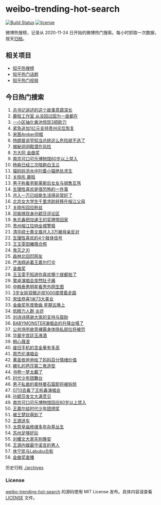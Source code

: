 # weibo-trending-hot-search

[![Build Status](https://github.com/justjavac/weibo-trending-hot-search/workflows/ci/badge.svg?branch=master)](https://github.com/justjavac/weibo-trending-hot-search/actions)
[![license](https://img.shields.io/github/license/justjavac/weibo-trending-hot-search)](https://github.com/justjavac/weibo-trending-hot-search/blob/master/LICENSE)

微博热搜榜，记录从 2020-11-24 日开始的微博热门搜索。每小时抓取一次数据，按天[归档](./archives)。

## 相关项目

- [知乎热搜榜](https://github.com/justjavac/zhihu-trending-top-search)
- [知乎热门话题](https://github.com/justjavac/zhihu-trending-hot-questions)
- [知乎热门视频](https://github.com/justjavac/zhihu-trending-hot-video)

## 今日热门搜索

<!-- BEGIN -->
<!-- 最后更新时间 Sun Jun 29 2025 00:34:48 GMT+0800 (China Standard Time) -->

1. [总书记讲述的这个故事意蕴深长](https://s.weibo.com//weibo?q=%23%E6%80%BB%E4%B9%A6%E8%AE%B0%E8%AE%B2%E8%BF%B0%E7%9A%84%E8%BF%99%E4%B8%AA%E6%95%85%E4%BA%8B%E6%84%8F%E8%95%B4%E6%B7%B1%E9%95%BF%23&Refer=new_time)
1. [鹿晗工作室 从没回过因为一直都在](https://s.weibo.com//weibo?q=%E9%B9%BF%E6%99%97%E5%B7%A5%E4%BD%9C%E5%AE%A4%20%E4%BB%8E%E6%B2%A1%E5%9B%9E%E8%BF%87%E5%9B%A0%E4%B8%BA%E4%B8%80%E7%9B%B4%E9%83%BD%E5%9C%A8&t=31&band_rank=1&Refer=top)
1. [一小区抽化粪池惊现3把砍刀](https://s.weibo.com//weibo?q=%23%E4%B8%80%E5%B0%8F%E5%8C%BA%E6%8A%BD%E5%8C%96%E7%B2%AA%E6%B1%A0%E6%83%8A%E7%8E%B03%E6%8A%8A%E7%A0%8D%E5%88%80%23&t=31&band_rank=2&Refer=top)
1. [紧急追加1亿元支持贵州灾后恢复](https://s.weibo.com//weibo?q=%23%E7%B4%A7%E6%80%A5%E8%BF%BD%E5%8A%A01%E4%BA%BF%E5%85%83%E6%94%AF%E6%8C%81%E8%B4%B5%E5%B7%9E%E7%81%BE%E5%90%8E%E6%81%A2%E5%A4%8D%23&t=31&band_rank=3&Refer=top)
1. [宋茜Amber同框](https://s.weibo.com//weibo?q=%E5%AE%8B%E8%8C%9CAmber%E5%90%8C%E6%A1%86&t=31&band_rank=4&Refer=top)
1. [特朗普说早知当总统这么危险就不选了](https://s.weibo.com//weibo?q=%23%E7%89%B9%E6%9C%97%E6%99%AE%E8%AF%B4%E6%97%A9%E7%9F%A5%E5%BD%93%E6%80%BB%E7%BB%9F%E8%BF%99%E4%B9%88%E5%8D%B1%E9%99%A9%E5%B0%B1%E4%B8%8D%E9%80%89%E4%BA%86%23&t=31&band_rank=5&Refer=top)
1. [揭秘洞洞鞋潜在风险](https://s.weibo.com//weibo?q=%23%E6%8F%AD%E7%A7%98%E6%B4%9E%E6%B4%9E%E9%9E%8B%E6%BD%9C%E5%9C%A8%E9%A3%8E%E9%99%A9%23&t=31&band_rank=15&Refer=top)
1. [方大同 金曲奖](https://s.weibo.com//weibo?q=%E6%96%B9%E5%A4%A7%E5%90%8C%20%E9%87%91%E6%9B%B2%E5%A5%96&t=31&band_rank=7&Refer=top)
1. [南京可口可乐博物馆60岁以上禁入](https://s.weibo.com//weibo?q=%23%E5%8D%97%E4%BA%AC%E5%8F%AF%E5%8F%A3%E5%8F%AF%E4%B9%90%E5%8D%9A%E7%89%A9%E9%A6%8660%E5%B2%81%E4%BB%A5%E4%B8%8A%E7%A6%81%E5%85%A5%23&t=31&band_rank=6&Refer=top)
1. [杨紫已经三次陪跑白玉兰](https://s.weibo.com//weibo?q=%23%E6%9D%A8%E7%B4%AB%E5%B7%B2%E7%BB%8F%E4%B8%89%E6%AC%A1%E9%99%AA%E8%B7%91%E7%99%BD%E7%8E%89%E5%85%B0%23&t=31&band_rank=8&Refer=top)
1. [猫妈妈洪水中叼着小猫绝处求生](https://s.weibo.com//weibo?q=%23%E7%8C%AB%E5%A6%88%E5%A6%88%E6%B4%AA%E6%B0%B4%E4%B8%AD%E5%8F%BC%E7%9D%80%E5%B0%8F%E7%8C%AB%E7%BB%9D%E5%A4%84%E6%B1%82%E7%94%9F%23&t=31&band_rank=10&Refer=top)
1. [关晓彤 鹿晗](https://s.weibo.com//weibo?q=%E5%85%B3%E6%99%93%E5%BD%A4%20%E9%B9%BF%E6%99%97&t=31&band_rank=11&Refer=top)
1. [男子称看劳斯莱斯后女友与销售互骂](https://s.weibo.com//weibo?q=%23%E7%94%B7%E5%AD%90%E7%A7%B0%E7%9C%8B%E5%8A%B3%E6%96%AF%E8%8E%B1%E6%96%AF%E5%90%8E%E5%A5%B3%E5%8F%8B%E4%B8%8E%E9%94%80%E5%94%AE%E4%BA%92%E9%AA%82%23&t=31&band_rank=12&Refer=top)
1. [生理性喜欢是很恐怖的一件事](https://s.weibo.com//weibo?q=%E7%94%9F%E7%90%86%E6%80%A7%E5%96%9C%E6%AC%A2%E6%98%AF%E5%BE%88%E6%81%90%E6%80%96%E7%9A%84%E4%B8%80%E4%BB%B6%E4%BA%8B&t=31&band_rank=14&Refer=top)
1. [月入一万已经能生活得非常好了](https://s.weibo.com//weibo?q=%E6%9C%88%E5%85%A5%E4%B8%80%E4%B8%87%E5%B7%B2%E7%BB%8F%E8%83%BD%E7%94%9F%E6%B4%BB%E5%BE%97%E9%9D%9E%E5%B8%B8%E5%A5%BD%E4%BA%86&t=31&band_rank=13&Refer=top)
1. [北京女大学生千里求助转移在榕江父母](https://s.weibo.com//weibo?q=%23%E5%8C%97%E4%BA%AC%E5%A5%B3%E5%A4%A7%E5%AD%A6%E7%94%9F%E5%8D%83%E9%87%8C%E6%B1%82%E5%8A%A9%E8%BD%AC%E7%A7%BB%E5%9C%A8%E6%A6%95%E6%B1%9F%E7%88%B6%E6%AF%8D%23&t=31&band_rank=10&Refer=top)
1. [关晓彤回应粉丝](https://s.weibo.com//weibo?q=%23%E5%85%B3%E6%99%93%E5%BD%A4%E5%9B%9E%E5%BA%94%E7%B2%89%E4%B8%9D%23&t=31&band_rank=16&Refer=top)
1. [邓紫棋现身孙颖莎评论区](https://s.weibo.com//weibo?q=%E9%82%93%E7%B4%AB%E6%A3%8B%E7%8E%B0%E8%BA%AB%E5%AD%99%E9%A2%96%E8%8E%8E%E8%AF%84%E8%AE%BA%E5%8C%BA&t=31&band_rank=18&Refer=top)
1. [朱志鑫把加速王的奖牌带回家](https://s.weibo.com//weibo?q=%23%E6%9C%B1%E5%BF%97%E9%91%AB%E6%8A%8A%E5%8A%A0%E9%80%9F%E7%8E%8B%E7%9A%84%E5%A5%96%E7%89%8C%E5%B8%A6%E5%9B%9E%E5%AE%B6%23&t=31&band_rank=23&Refer=top)
1. [贵州榕江拉响全城警报](https://s.weibo.com//weibo?q=%23%E8%B4%B5%E5%B7%9E%E6%A6%95%E6%B1%9F%E6%8B%89%E5%93%8D%E5%85%A8%E5%9F%8E%E8%AD%A6%E6%8A%A5%23&t=31&band_rank=25&Refer=top)
1. [清华硕士靠文眉月入3万被母亲反对](https://s.weibo.com//weibo?q=%23%E6%B8%85%E5%8D%8E%E7%A1%95%E5%A3%AB%E9%9D%A0%E6%96%87%E7%9C%89%E6%9C%88%E5%85%A53%E4%B8%87%E8%A2%AB%E6%AF%8D%E4%BA%B2%E5%8F%8D%E5%AF%B9%23&t=31&band_rank=17&Refer=top)
1. [生理性喜欢的4个肢体信号](https://s.weibo.com//weibo?q=%23%E7%94%9F%E7%90%86%E6%80%A7%E5%96%9C%E6%AC%A2%E7%9A%844%E4%B8%AA%E8%82%A2%E4%BD%93%E4%BF%A1%E5%8F%B7%23&t=31&band_rank=22&Refer=top)
1. [王玉雯田曦薇合照](https://s.weibo.com//weibo?q=%23%E7%8E%8B%E7%8E%89%E9%9B%AF%E7%94%B0%E6%9B%A6%E8%96%87%E5%90%88%E7%85%A7%23&t=31&band_rank=20&Refer=top)
1. [鬼灭之刃](https://s.weibo.com//weibo?q=%E9%AC%BC%E7%81%AD%E4%B9%8B%E5%88%83&t=31&band_rank=24&Refer=top)
1. [森林北回怼网友](https://s.weibo.com//weibo?q=%23%E6%A3%AE%E6%9E%97%E5%8C%97%E5%9B%9E%E6%80%BC%E7%BD%91%E5%8F%8B%23&t=31&band_rank=21&Refer=top)
1. [严浩翔追着王嘉尔打伞](https://s.weibo.com//weibo?q=%23%E4%B8%A5%E6%B5%A9%E7%BF%94%E8%BF%BD%E7%9D%80%E7%8E%8B%E5%98%89%E5%B0%94%E6%89%93%E4%BC%9E%23&t=31&band_rank=25&Refer=top)
1. [金曲奖](https://s.weibo.com//weibo?q=%E9%87%91%E6%9B%B2%E5%A5%96&t=31&band_rank=19&Refer=top)
1. [王玉雯不知道你喜欢哪个就都拍了](https://s.weibo.com//weibo?q=%E7%8E%8B%E7%8E%89%E9%9B%AF%E4%B8%8D%E7%9F%A5%E9%81%93%E4%BD%A0%E5%96%9C%E6%AC%A2%E5%93%AA%E4%B8%AA%E5%B0%B1%E9%83%BD%E6%8B%8D%E4%BA%86&t=31&band_rank=47&Refer=top)
1. [鹭卓演唱会突然肚子痛](https://s.weibo.com//weibo?q=%23%E9%B9%AD%E5%8D%93%E6%BC%94%E5%94%B1%E4%BC%9A%E7%AA%81%E7%84%B6%E8%82%9A%E5%AD%90%E7%97%9B%23&t=31&band_rank=34&Refer=top)
1. [中韩泰男明星看秀外网生图](https://s.weibo.com//weibo?q=%23%E4%B8%AD%E9%9F%A9%E6%B3%B0%E7%94%B7%E6%98%8E%E6%98%9F%E7%9C%8B%E7%A7%80%E5%A4%96%E7%BD%91%E7%94%9F%E5%9B%BE%23&t=31&band_rank=36&Refer=top)
1. [3岁女娃双眼近视1000度摸着走路](https://s.weibo.com//weibo?q=%233%E5%B2%81%E5%A5%B3%E5%A8%83%E5%8F%8C%E7%9C%BC%E8%BF%91%E8%A7%861000%E5%BA%A6%E6%91%B8%E7%9D%80%E8%B5%B0%E8%B7%AF%23&t=31&band_rank=28&Refer=top)
1. [宋佳恭喜1米73大美女](https://s.weibo.com//weibo?q=%23%E5%AE%8B%E4%BD%B3%E6%81%AD%E5%96%9C1%E7%B1%B373%E5%A4%A7%E7%BE%8E%E5%A5%B3%23&t=31&band_rank=29&Refer=top)
1. [金曲奖年度歌曲 星期五晚上](https://s.weibo.com//weibo?q=%E9%87%91%E6%9B%B2%E5%A5%96%E5%B9%B4%E5%BA%A6%E6%AD%8C%E6%9B%B2%20%E6%98%9F%E6%9C%9F%E4%BA%94%E6%99%9A%E4%B8%8A&t=31&band_rank=33&Refer=top)
1. [低精力人群 炎症](https://s.weibo.com//weibo?q=%E4%BD%8E%E7%B2%BE%E5%8A%9B%E4%BA%BA%E7%BE%A4%20%E7%82%8E%E7%97%87&t=31&band_rank=32&Refer=top)
1. [刘诗诗感谢大家的支持与鼓励](https://s.weibo.com//weibo?q=%23%E5%88%98%E8%AF%97%E8%AF%97%E6%84%9F%E8%B0%A2%E5%A4%A7%E5%AE%B6%E7%9A%84%E6%94%AF%E6%8C%81%E4%B8%8E%E9%BC%93%E5%8A%B1%23&t=31&band_rank=34&Refer=top)
1. [BABYMONSTER演唱会的升降台塌了](https://s.weibo.com//weibo?q=%23BABYMONSTER%E6%BC%94%E5%94%B1%E4%BC%9A%E7%9A%84%E5%8D%87%E9%99%8D%E5%8F%B0%E5%A1%8C%E4%BA%86%23&t=31&band_rank=35&Refer=top)
1. [公共场所故意裸露身体隐私部位将被罚](https://s.weibo.com//weibo?q=%23%E5%85%AC%E5%85%B1%E5%9C%BA%E6%89%80%E6%95%85%E6%84%8F%E8%A3%B8%E9%9C%B2%E8%BA%AB%E4%BD%93%E9%9A%90%E7%A7%81%E9%83%A8%E4%BD%8D%E5%B0%86%E8%A2%AB%E7%BD%9A%23&t=31&band_rank=43&Refer=top)
1. [华晨宇宫廷玉液酒](https://s.weibo.com//weibo?q=%E5%8D%8E%E6%99%A8%E5%AE%87%E5%AE%AB%E5%BB%B7%E7%8E%89%E6%B6%B2%E9%85%92&t=31&band_rank=37&Refer=top)
1. [桐心薇泯](https://s.weibo.com//weibo?q=%E6%A1%90%E5%BF%83%E8%96%87%E6%B3%AF&t=31&band_rank=38&Refer=top)
1. [废旧手机的含金量有多高](https://s.weibo.com//weibo?q=%23%E5%BA%9F%E6%97%A7%E6%89%8B%E6%9C%BA%E7%9A%84%E5%90%AB%E9%87%91%E9%87%8F%E6%9C%89%E5%A4%9A%E9%AB%98%23&t=31&band_rank=26&Refer=top)
1. [周杰伦演唱会](https://s.weibo.com//weibo?q=%23%E5%91%A8%E6%9D%B0%E4%BC%A6%E6%BC%94%E5%94%B1%E4%BC%9A%23&t=31&band_rank=40&Refer=top)
1. [黄圣依爸爸给了妈妈百分情绪价值](https://s.weibo.com//weibo?q=%E9%BB%84%E5%9C%A3%E4%BE%9D%E7%88%B8%E7%88%B8%E7%BB%99%E4%BA%86%E5%A6%88%E5%A6%88%E7%99%BE%E5%88%86%E6%83%85%E7%BB%AA%E4%BB%B7%E5%80%BC&t=31&band_rank=37&Refer=top)
1. [娜扎的芭莎第二套造型](https://s.weibo.com//weibo?q=%23%E5%A8%9C%E6%89%8E%E7%9A%84%E8%8A%AD%E8%8E%8E%E7%AC%AC%E4%BA%8C%E5%A5%97%E9%80%A0%E5%9E%8B%23&t=31&band_rank=40&Refer=top)
1. [书卷一梦太癫了](https://s.weibo.com//weibo?q=%E4%B9%A6%E5%8D%B7%E4%B8%80%E6%A2%A6%E5%A4%AA%E7%99%AB%E4%BA%86&t=31&band_rank=41&Refer=top)
1. [时代少年团舞台](https://s.weibo.com//weibo?q=%E6%97%B6%E4%BB%A3%E5%B0%91%E5%B9%B4%E5%9B%A2%E8%88%9E%E5%8F%B0&t=31&band_rank=38&Refer=top)
1. [男子私凿的奥特曼石窟即将被拆除](https://s.weibo.com//weibo?q=%23%E7%94%B7%E5%AD%90%E7%A7%81%E5%87%BF%E7%9A%84%E5%A5%A5%E7%89%B9%E6%9B%BC%E7%9F%B3%E7%AA%9F%E5%8D%B3%E5%B0%86%E8%A2%AB%E6%8B%86%E9%99%A4%23&t=31&band_rank=45&Refer=top)
1. [0713去看了王栎鑫演唱会](https://s.weibo.com//weibo?q=%230713%E5%8E%BB%E7%9C%8B%E4%BA%86%E7%8E%8B%E6%A0%8E%E9%91%AB%E6%BC%94%E5%94%B1%E4%BC%9A%23&t=31&band_rank=39&Refer=top)
1. [孙颖莎发文大满贯见](https://s.weibo.com//weibo?q=%23%E5%AD%99%E9%A2%96%E8%8E%8E%E5%8F%91%E6%96%87%E5%A4%A7%E6%BB%A1%E8%B4%AF%E8%A7%81%23&t=31&band_rank=49&Refer=top)
1. [南京可口可乐博物馆回应60岁以上禁入](https://s.weibo.com//weibo?q=%23%E5%8D%97%E4%BA%AC%E5%8F%AF%E5%8F%A3%E5%8F%AF%E4%B9%90%E5%8D%9A%E7%89%A9%E9%A6%86%E5%9B%9E%E5%BA%9460%E5%B2%81%E4%BB%A5%E4%B8%8A%E7%A6%81%E5%85%A5%23&t=31&band_rank=9&Refer=top)
1. [王嘉尔给时代少年团颁奖](https://s.weibo.com//weibo?q=%23%E7%8E%8B%E5%98%89%E5%B0%94%E7%BB%99%E6%97%B6%E4%BB%A3%E5%B0%91%E5%B9%B4%E5%9B%A2%E9%A2%81%E5%A5%96%23&t=31&band_rank=49&Refer=top)
1. [被王楚钦萌到了](https://s.weibo.com//weibo?q=%E8%A2%AB%E7%8E%8B%E6%A5%9A%E9%92%A6%E8%90%8C%E5%88%B0%E4%BA%86&t=31&band_rank=50&Refer=top)
1. [王源送车](https://s.weibo.com//weibo?q=%E7%8E%8B%E6%BA%90%E9%80%81%E8%BD%A6&t=31&band_rank=27&Refer=top)
1. [太原皇庙修缮多年杂草丛生](https://s.weibo.com//weibo?q=%23%E5%A4%AA%E5%8E%9F%E7%9A%87%E5%BA%99%E4%BF%AE%E7%BC%AE%E5%A4%9A%E5%B9%B4%E6%9D%82%E8%8D%89%E4%B8%9B%E7%94%9F%23&t=31&band_rank=30&Refer=top)
1. [苏州足够好玩](https://s.weibo.com//weibo?q=%23%E8%8B%8F%E5%B7%9E%E8%B6%B3%E5%A4%9F%E5%A5%BD%E7%8E%A9%23&t=31&band_rank=31&Refer=top)
1. [刘耀文大家先别晚安](https://s.weibo.com//weibo?q=%23%E5%88%98%E8%80%80%E6%96%87%E5%A4%A7%E5%AE%B6%E5%85%88%E5%88%AB%E6%99%9A%E5%AE%89%23&t=31&band_rank=42&Refer=top)
1. [王源内娱最守诺言的男人](https://s.weibo.com//weibo?q=%23%E7%8E%8B%E6%BA%90%E5%86%85%E5%A8%B1%E6%9C%80%E5%AE%88%E8%AF%BA%E8%A8%80%E7%9A%84%E7%94%B7%E4%BA%BA%23&t=31&band_rank=44&Refer=top)
1. [休宁凯与Labubu合影](https://s.weibo.com//weibo?q=%E4%BC%91%E5%AE%81%E5%87%AF%E4%B8%8ELabubu%E5%90%88%E5%BD%B1&t=31&band_rank=46&Refer=top)
1. [金曲奖直播](https://s.weibo.com//weibo?q=%E9%87%91%E6%9B%B2%E5%A5%96%E7%9B%B4%E6%92%AD&t=31&band_rank=48&Refer=top)

<!-- END -->

历史归档 [./archives](./archives)

### License

[weibo-trending-hot-search](https://github.com/justjavac/weibo-trending-hot-search) 的源码使用 MIT License
发布。具体内容请查看 [LICENSE](./LICENSE) 文件。
